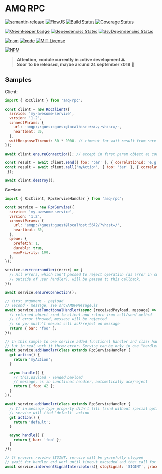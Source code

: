 # AMQ RPC

[![semantic-release](https://img.shields.io/badge/%20%20%F0%9F%93%A6%F0%9F%9A%80-semantic--release-e10079.svg)](https://github.com/semantic-release/semantic-release)
[![FlowJS](https://img.shields.io/badge/flow-v0.69-yellow.svg)](https://flow.org/en/)
[![Build Status](https://travis-ci.org/CheerlessCloud/amq-rpc.svg?branch=master)](https://travis-ci.org/CheerlessCloud/amq-rpc)
[![Coverage Status](https://coveralls.io/repos/github/CheerlessCloud/amq-rpc/badge.svg?branch=master)](https://coveralls.io/github/CheerlessCloud/amq-rpc?branch=master)

[![Greenkeeper badge](https://badges.greenkeeper.io/CheerlessCloud/amq-rpc.svg)](https://greenkeeper.io/)
[![dependencies Status](https://david-dm.org/CheerlessCloud/amq-rpc/status.svg)](https://david-dm.org/CheerlessCloud/amq-rpc)
[![devDependencies Status](https://david-dm.org/CheerlessCloud/amq-rpc/dev-status.svg)](https://david-dm.org/CheerlessCloud/amq-rpc?type=dev)

[![npm](https://img.shields.io/npm/v/amq-rpc.svg)]()
[![node](https://img.shields.io/node/v/amq-rpc.svg)]()
[![MIT License](https://img.shields.io/npm/l/amq-rpc.svg)]()

[![NPM](https://nodei.co/npm/amq-rpc.png?downloads=true&downloadRank=true&stars=true)](https://nodei.co/npm/eerror/)


> **Attention, module currently in active development ⚠️**<br>**Soon to be released, maybe around
 24 september 2018 🖖**
 
## Samples
Client:

```javascript
import { RpcClient } from 'amq-rpc';

const client = new RpcClient({
  service: 'my-awesome-service',
  version: '1.2',
  connectParams: {
    url: 'amqp://guest:guest@localhost:5672/?vhost=/',
    heartbeat: 30,
  },
  waitResponseTimeout: 30 * 1000, // timeout for wait result from service
});

await client.ensureConnection(); // accept in first param object as connectParams in constructor

const result = await client.send({ foo: 'bar' }, { correlationId: 'e.g. nginx req id' });
const result = await client.call('myAction', { foo: 'bar' }, { correlationId: 'e.g. nginx req id'
 });

await client.destroy();
```

Service:

```javascript
import { RpcClient, RpcServiceHandler } from 'amq-rpc';

const service = new RpcService({
  service: 'my-awesome-service',
  version: '1.2',
  connectParams: {
    url: 'amqp://guest:guest@localhost:5672/?vhost=/',
    heartbeat: 30,
  },
  queue: {
    prefetch: 1,
    durable: true,
    maxPriority: 100,
  },
});

service.setErrorHandler((error) => {
  // All errors, which can't passed to reject operation (as error in subscriber function,
  // outside of user handler), will be passed to this callback.
});

await service.ensureConnection();

// first argument - payload
// second - message, see src/AMQPMessage.js 
await service.setFunctionalHandler(async (receivedPayload, message) => {
  // returned object send to client and return from call/send method
  // if error throwed, message will be rejected
  // so you mustn't manual call ack/reject on message
  return { bar: 'foo' };
});

// In this sample to one service added functional handler and class handler together,
// but in real work it throw error. Service can be only in one "handler mode".
await service.addHandler(class extends RpcServiceHandler {
  get action() {
    return 'myAction';
  }

  async handle() {
    // this.payload - sended payload
    // message, as in functional handler, automatically ack/reject
    return { foo: 42 };
  }
});

await service.addHandler(class extends RpcServiceHandler {
  // If in message type property didn't fill (send without special options),
  // service will find 'default' action
  get action() {
    return 'default';
  }

  async handle() {
    return { bar: 'foo' };
  }
});

// If process receive SIGINT, service will be gracefully stopped
// (wait for handler end work until timeout exceeded and then call for process.exit())
await service.interventSignalInterceptors({ stopSignal: 'SIGINT', gracefulStopTimeout: 10 * 1000 });
```
